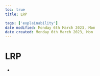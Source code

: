 ```yaml
---
toc: true
title: LRP

tags: ['explainability']
date modified: Monday 6th March 2023, Mon
date created: Monday 6th March 2023, Mon
---
```


# LRP
- 




